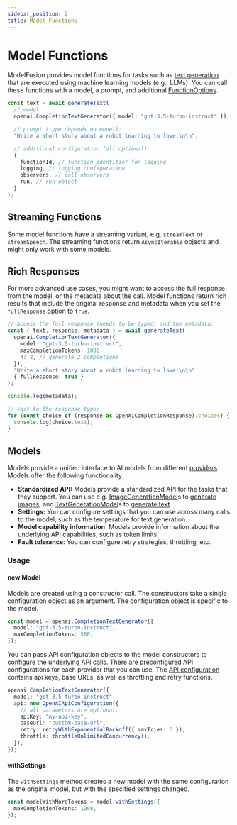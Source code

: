 ```yaml
---
sidebar_position: 2
title: Model Functions
---
```


# Model Functions

ModelFusion provides model functions for tasks such as [text generation](/guide/function/generate-text) that are executed using machine learning models (e.g., LLMs).
You can call these functions with a model, a prompt, and additional [FunctionOptions](/api/modules#functionoptions).

```ts
const text = await generateText(
  // model:
  openai.CompletionTextGenerator({ model: "gpt-3.5-turbo-instruct" }),

  // prompt (type depends on model):
  "Write a short story about a robot learning to love:\n\n",

  // additional configuration (all optional):
  {
    functionId, // function identifier for logging
    logging, // logging configuration
    observers, // call observers
    run, // run object
  }
);
```

## Streaming Functions

Some model functions have a streaming variant, e.g. `streamText` or `streamSpeech`. The streaming functions return `AsyncIterable` objects and might only work with some models.

## Rich Responses

For more advanced use cases, you might want to access the full response from the model, or the metadata about the call.
Model functions return rich results that include the original response and metadata when you set the `fullResponse` option to `true`.

```ts
// access the full response (needs to be typed) and the metadata:
const { text, response, metadata } = await generateText(
  openai.CompletionTextGenerator({
    model: "gpt-3.5-turbo-instruct",
    maxCompletionTokens: 1000,
    n: 2, // generate 2 completions
  }),
  "Write a short story about a robot learning to love:\n\n"
  { fullResponse: true }
);

console.log(metadata);

// cast to the response type:
for (const choice of (response as OpenAICompletionResponse).choices) {
  console.log(choice.text);
}
```

## Models

Models provide a unified interface to AI models from different [providers](/integration/model-provider/). Models offer the following functionality:

- **Standardized API:** Models provide a standardized API for the tasks that they support. You can use e.g. [ImageGenerationModel](/api/interfaces/ImageGenerationModel)s to [generate images](/guide/function/generate-image), and [TextGenerationModel](/api/interfaces/TextGenerationModel)s to [generate text](/guide/function/generate-text).
- **Settings:** You can configure settings that you can use across many calls to the model, such as the temperature for text generation.
- **Model capability information:** Models provide information about the underlying API capabilities, such as token limits.
- **Fault tolerance**: You can configure retry strategies, throttling, etc.

### Usage

#### new Model

Models are created using a constructor call. The constructors take a single configuration object as an argument. The configuration object is specific to the model.

```ts
const model = openai.CompletionTextGenerator({
  model: "gpt-3.5-turbo-instruct",
  maxCompletionTokens: 500,
});
```

You can pass API configuration objects to the model constructors to configure the underlying API calls. There are preconfigured API configurations for each provider that you can use. The [API configuration](/api/interfaces/ApiConfiguration) contains api keys, base URLs, as well as throttling and retry functions.

```ts
openai.CompletionTextGenerator({
  model: "gpt-3.5-turbo-instruct",
  api: new OpenAIApiConfiguration({
    // all parameters are optional:
    apiKey: "my-api-key",
    baseUrl: "custom-base-url",
    retry: retryWithExponentialBackoff({ maxTries: 5 }),
    throttle: throttleUnlimitedConcurrency(),
  }),
});
```

#### withSettings

The `withSettings` method creates a new model with the same configuration as the original model, but with the specified settings changed.

```ts
const modelWithMoreTokens = model.withSettings({
  maxCompletionTokens: 1000,
});
```
